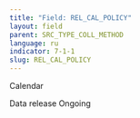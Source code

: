 ```yaml
---
title: "Field: REL_CAL_POLICY"
layout: field
parent: SRC_TYPE_COLL_METHOD
language: ru
indicator: 7-1-1
slug: REL_CAL_POLICY
---
```

Calendar

Data release
Ongoing